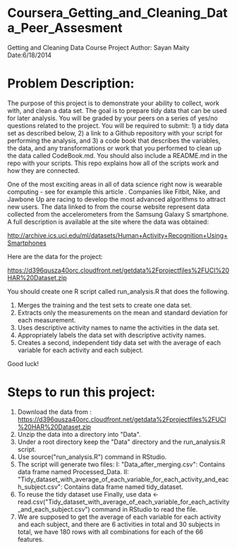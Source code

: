 Coursera_Getting_and_Cleaning_Data_Peer_Assesment
=================================================

Getting and Cleaning Data Course Project
Author: Sayan Maity
Date:6/18/2014

# Problem Description:

The purpose of this project is to demonstrate your ability to collect, work with, and clean a data set. The goal is to prepare tidy data that can be used for later analysis. You will be graded by your peers on a series of yes/no questions related to the project. You will be required to submit: 1) a tidy data set as described below, 2) a link to a Github repository with your script for performing the analysis, and 3) a code book that describes the variables, the data, and any transformations or work that you performed to clean up the data called CodeBook.md. You should also include a README.md in the repo with your scripts. This repo explains how all of the scripts work and how they are connected.  

One of the most exciting areas in all of data science right now is wearable computing - see for example this article . Companies like Fitbit, Nike, and Jawbone Up are racing to develop the most advanced algorithms to attract new users. The data linked to from the course website represent data collected from the accelerometers from the Samsung Galaxy S smartphone. A full description is available at the site where the data was obtained: 

http://archive.ics.uci.edu/ml/datasets/Human+Activity+Recognition+Using+Smartphones 

Here are the data for the project: 

https://d396qusza40orc.cloudfront.net/getdata%2Fprojectfiles%2FUCI%20HAR%20Dataset.zip 

You should create one R script called run_analysis.R that does the following.

1. Merges the training and the test sets to create one data set.
2. Extracts only the measurements on the mean and standard deviation for each measurement.
3. Uses descriptive activity names to name the activities in the data set.
4. Appropriately labels the data set with descriptive activity names.
5. Creates a second, independent tidy data set with the average of each variable for each activity and each subject.

Good luck!

# Steps to run this project:

1. Download the data from :
    https://d396qusza40orc.cloudfront.net/getdata%2Fprojectfiles%2FUCI%20HAR%20Dataset.zip
2. Unzip the data into a directory into "Data".
3. Under a root directory keep the "Data" directory and the run_analysis.R script.
4. Use source("run_analysis.R") command in RStudio.
5. The script will generate two files:
   I: "Data_after_merging.csv": Contains data frame named Processed_Data.
   II: "Tidy_dataset_with_average_of_each_variable_for_each_activity_and_each_subject.csv": Contains data frame named           tidy_dataset.
6. To reuse the tidy dataset use Finally, use 
  data <-read.csv("Tidy_dataset_with_average_of_each_variable_for_each_activity_and_each_subject.csv") command in RStudio   to read the file. 
7. We are supposed to get the average of each variable for each activity and each subject, and there are 6 activities in     total and 30 subjects in total, we have 180 rows with all combinations for each of the 66 features.

